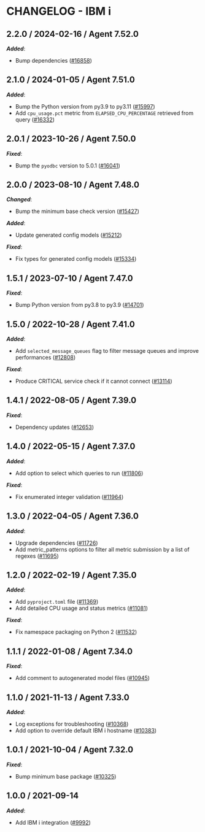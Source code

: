 # CHANGELOG - IBM i

<!-- towncrier release notes start -->

## 2.2.0 / 2024-02-16 / Agent 7.52.0

***Added***:

* Bump dependencies ([#16858](https://github.com/DataDog/integrations-core/pull/16858))

## 2.1.0 / 2024-01-05 / Agent 7.51.0

***Added***:

* Bump the Python version from py3.9 to py3.11 ([#15997](https://github.com/DataDog/integrations-core/pull/15997))
* Add `cpu_usage.pct` metric from `ELAPSED_CPU_PERCENTAGE` retrieved from query ([#16332](https://github.com/DataDog/integrations-core/pull/16332))

## 2.0.1 / 2023-10-26 / Agent 7.50.0

***Fixed***:

* Bump the `pyodbc` version to 5.0.1 ([#16041](https://github.com/DataDog/integrations-core/pull/16041))

## 2.0.0 / 2023-08-10 / Agent 7.48.0

***Changed***:

* Bump the minimum base check version ([#15427](https://github.com/DataDog/integrations-core/pull/15427))

***Added***:

* Update generated config models ([#15212](https://github.com/DataDog/integrations-core/pull/15212))

***Fixed***:

* Fix types for generated config models ([#15334](https://github.com/DataDog/integrations-core/pull/15334))

## 1.5.1 / 2023-07-10 / Agent 7.47.0

***Fixed***:

* Bump Python version from py3.8 to py3.9 ([#14701](https://github.com/DataDog/integrations-core/pull/14701))

## 1.5.0 / 2022-10-28 / Agent 7.41.0

***Added***:

* Add `selected_message_queues` flag to filter message queues and improve performances ([#12808](https://github.com/DataDog/integrations-core/pull/12808))

***Fixed***:

* Produce CRITICAL service check if it cannot connect ([#13114](https://github.com/DataDog/integrations-core/pull/13114))

## 1.4.1 / 2022-08-05 / Agent 7.39.0

***Fixed***:

* Dependency updates ([#12653](https://github.com/DataDog/integrations-core/pull/12653))

## 1.4.0 / 2022-05-15 / Agent 7.37.0

***Added***:

* Add option to select which queries to run ([#11806](https://github.com/DataDog/integrations-core/pull/11806))

***Fixed***:

* Fix enumerated integer validation ([#11964](https://github.com/DataDog/integrations-core/pull/11964))

## 1.3.0 / 2022-04-05 / Agent 7.36.0

***Added***:

* Upgrade dependencies ([#11726](https://github.com/DataDog/integrations-core/pull/11726))
* Add metric_patterns options to filter all metric submission by a list of regexes ([#11695](https://github.com/DataDog/integrations-core/pull/11695))

## 1.2.0 / 2022-02-19 / Agent 7.35.0

***Added***:

* Add `pyproject.toml` file ([#11369](https://github.com/DataDog/integrations-core/pull/11369))
* Add detailed CPU usage and status metrics ([#11081](https://github.com/DataDog/integrations-core/pull/11081))

***Fixed***:

* Fix namespace packaging on Python 2 ([#11532](https://github.com/DataDog/integrations-core/pull/11532))

## 1.1.1 / 2022-01-08 / Agent 7.34.0

***Fixed***:

* Add comment to autogenerated model files ([#10945](https://github.com/DataDog/integrations-core/pull/10945))

## 1.1.0 / 2021-11-13 / Agent 7.33.0

***Added***:

* Log exceptions for troubleshooting ([#10368](https://github.com/DataDog/integrations-core/pull/10368))
* Add option to override default IBM i hostname ([#10383](https://github.com/DataDog/integrations-core/pull/10383))

## 1.0.1 / 2021-10-04 / Agent 7.32.0

***Fixed***:

* Bump minimum base package ([#10325](https://github.com/DataDog/integrations-core/pull/10325))

## 1.0.0 / 2021-09-14

***Added***:

* Add IBM i integration ([#9992](https://github.com/DataDog/integrations-core/pull/9992))
